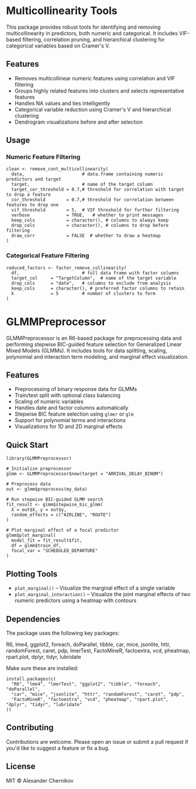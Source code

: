 Multicollinearity Tools
=======================

This package provides robust tools for identifying and removing multicollinearity in predictors, both numeric and categorical. It includes VIF-based filtering, correlation pruning, and hierarchical clustering for categorical variables based on Cramer's V.

Features
--------

- Removes multicollinear numeric features using correlation and VIF filtering
- Groups highly related features into clusters and selects representative features
- Handles NA values and ties intelligently
- Categorical variable reduction using Cramer's V and hierarchical clustering
- Dendrogram visualizations before and after selection

Usage
-----

### Numeric Feature Filtering

    clean <- remove_cont_multicollinearity(
      data,                      # data.frame containing numeric predictors and target
      target,                    # name of the target column
      target_cor_threshold = 0.7,# threshold for correlation with target to drop a feature
      cor_threshold        = 0.7,# threshold for correlation between features to drop one
      vif_threshold        = 5,  # VIF threshold for further filtering
      verbose              = TRUE,   # whether to print messages
      keep_cols            = character(), # columns to always keep
      drop_cols            = character(), # columns to drop before filtering
      draw_corr            = FALSE  # whether to draw a heatmap
    )

### Categorical Feature Filtering

    reduced_factors <- factor_remove_collinearity(
      df,                        # full data frame with factor columns
      target_col     = "TargetColumn",  # name of the target variable
      drop_cols      = "date",   # columns to exclude from analysis
      keep_cols      = character(), # preferred factor columns to retain
      k              = 5         # number of clusters to form
    )


GLMMPreprocessor
================

GLMMPreprocessor is an R6-based package for preprocessing data and performing stepwise BIC-guided feature selection for Generalized Linear Mixed Models (GLMMs). It includes tools for data splitting, scaling, polynomial and interaction term modeling, and marginal effect visualization.

Features
--------

- Preprocessing of binary response data for GLMMs
- Train/test split with optional class balancing
- Scaling of numeric variables
- Handles date and factor columns automatically
- Stepwise BIC feature selection using `glmer` or `glm`
- Support for polynomial terms and interactions
- Visualizations for 1D and 2D marginal effects

Quick Start
-----------

    library(GLMMPreprocessor)

    # Initialize preprocessor
    glmm <- GLMMPreprocessor$new(target = "ARRIVAL_DELAY_BINOM")

    # Preprocess data
    out <- glmm$preprocess(my_data)

    # Run stepwise BIC-guided GLMM search
    fit_result <- glmm$stepwise_bic_glmm(
      X = out$X, y = out$y,
      random_effects = c("AIRLINE", "ROUTE")
    )

    # Plot marginal effect of a focal predictor
    glmm$plot_marginal(
      model_fit = fit_result$fit,
      df = glmm$train_df,
      focal_var = "SCHEDULED_DEPARTURE"
    )

Plotting Tools
--------------

- `plot_marginal()` – Visualize the marginal effect of a single variable
- `plot_marginal_interaction()` – Visualize the joint marginal effects of two numeric predictors using a heatmap with contours

Dependencies
------------

The package uses the following key packages:

R6, lme4, ggplot2, foreach, doParallel, tibble, car, mice, jsonlite, httr, randomForest, caret, pdp, lmerTest, FactoMineR, factoextra, vcd, pheatmap, rpart.plot, dplyr, tidyr, lubridate

Make sure these are installed:

    install.packages(c(
      "R6", "lme4", "lmerTest", "ggplot2", "tibble", "foreach", "doParallel",
      "car", "mice", "jsonlite", "httr", "randomForest", "caret", "pdp",
      "FactoMineR", "factoextra", "vcd", "pheatmap", "rpart.plot", "dplyr", "tidyr", "lubridate"
    ))

Contributing
------------

Contributions are welcome. Please open an issue or submit a pull request if you'd like to suggest a feature or fix a bug.

License
-------

MIT © Alexander Chernikov

